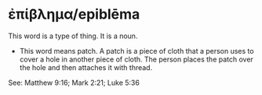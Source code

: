 # ἐπίβλημα/epiblēma
This word is a type of thing. It is a noun.
* This word means patch. A patch is a piece of cloth that a person uses to cover a hole in another piece of cloth. The person places the patch over the hole and then attaches it with thread.

See: Matthew 9:16; Mark 2:21; Luke 5:36
